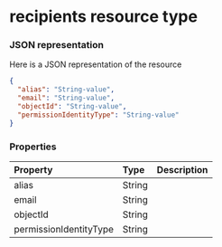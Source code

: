 # recipients resource type



### JSON representation

Here is a JSON representation of the resource

<!-- {
  "blockType": "resource",
  "optionalProperties": [

  ],
  "@odata.type": "microsoft.graph.recipients"
}-->

```json
{
  "alias": "String-value",
  "email": "String-value",
  "objectId": "String-value",
  "permissionIdentityType": "String-value"
}

```
### Properties
| Property	   | Type	|Description|
|:---------------|:--------|:----------|
|alias|String||
|email|String||
|objectId|String||
|permissionIdentityType|String||

<!-- uuid: 972508eb-009b-45ab-822e-fdc84c3a8ebf
2015-10-25 12:45:03 UTC -->
<!-- {
  "type": "#page.annotation",
  "description": "recipients resource",
  "keywords": "",
  "section": "documentation",
  "tocPath": ""
}-->